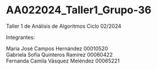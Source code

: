 # AA022024_Taller1_Grupo-36  
Taller 1 de Análisis de Algoritmos Ciclo 02/2024  


Integrantes:  

Maria José Campos Hernández 00010520   
Gabriela Sofía Quinteros Ramírez 00060422   
Fernanda Camila Vásquez Meléndez 00065221   
